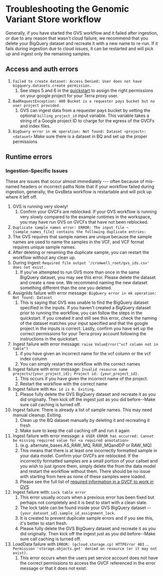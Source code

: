 # Troubleshooting the Genomic Variant Store workflow

Generally, if you have started the GVS workflow and it failed after ingestion, or due to any reason that wasn't cloud failure, we recommend that you delete your BigQuery dataset and recreate it with a new name to re-run. If it fails during ingestion due to cloud issues, it can be restarted and will pick up and ingest only the remaining samples.

## Access and auth errors
1. `Failed to create dataset: Access Denied: User does not have bigquery.datasets.create permission.`
   1. See steps 5 and 6 in the [quickstart](./gvs-quickstart.md) to assign the right permissions on your google project for your Terra proxy user.
1. `BadRequestException: 400 Bucket is a requester pays bucket but no user project provided.`
   1. GVS can ingest data from a requester pays bucket by setting the optional `billing_project_id` input variable. This variable takes a string of a Google project ID to charge for the egress of the GVCFs and index files.
1. `BigQuery error in mk operation: Not found: Dataset <project>:<dataset>`
   Make sure there is a dataset in BQ and set up the proper permissions

## Runtime errors
### Ingestion-Specific Issues
These are issues that occur almost immediately --- often because of mis-named headers or incorrect paths
Note that if your workflow failed during ingestion, generally, the GvsBeta workflow is restartable and will pick up where it left off.

1. GVS is running very slowly!
   1. Confirm your GVCFs are reblocked. If your GVS workflow is running very slowly compared to the example runtimes in the workspace, you may have run GVS on GVCFs that have not been reblocked. 
1.  `Duplicate sample names error: ERROR: The input file ~{sample_names_file} contains the following duplicate entries:`
   1. The GVS requires that sample names are unique because the sample names are used to name the samples in the VCF, and VCF format requires unique sample names.
   1. After deleting or renaming the duplicate sample, you can restart the workflow without any clean up.
1. During Ingest: `Required file output '/cromwell_root/gvs_ids.csv' does not exist.`
   1. If you've attempted to run GVS more than once in the same BigQuery dataset, you may see this error. Please delete the dataset and create a new one. We recommend naming the new dataset something different than the one you deleted.
1. AssignIds failure with error message: `BigQuery error in mk operation: Not found: Dataset`
   1. This is saying that GVS was unable to find the BigQuery dataset specified in the inputs. If you haven't created a BigQuery dataset prior to running the workflow, you can follow the steps in the quickstart. If you created it and still see this error, check the naming of the dataset matches your input specified and that the google project in the inputs is correct. Lastly, confirm you have set up the correct permissions for your Terra proxy account following the instructions in the quickstart.
1. Ingest failure with error message: `raise ValueError("vcf column not in table")`
   1. if you have given an incorrect name for the vcf column or the vcf index column
   1. You can simply restart the workflow with the correct names
1. Ingest failure with error message: `Invalid resource name projects/{your_project_id}; Project id: {your_project_id}.`
   1. This occurs if you have given the incorrect name of the project.
   1. Restart the workflow with the correct name
1. Ingest failure with `Max id is 0. Exiting.`
   1. Please fully delete the GVS BigQuery dataset and recreate it as you did originally. Then kick off the ingest just as you did before--Make sure call caching is turned off.
1. Ingest failure: There is already a list of sample names. This may need manual cleanup. Exiting.
   1. Clean up the BQ dataset manually by deleting it and recreating it fresh
   1. Make sure to keep the call caching off and run it again
1. Ingest failure with error message: `A USER ERROR has occurred: Cannot be missing required value for <a required annotation>`
   1. (e.g. alternate_bases.AS_RAW_MQ, RAW_MQandDP or RAW_MQ)
   1. This means that there is at least one incorrectly formatted sample in your data model. Confirm your GVCFs are reblocked. If the incorrectly formatted samples are a small portion of your callset and you wish to just ignore them, simply delete the from the data model and restart the workflow without them. There should be no issue with starting from here as none of these samples were loaded.
   1. Please see the full list of [required information in a GVCF to work in GVS](./run-your-own-samples.md#gvcf-annotations)
1. Ingest failure with: `Lock table error`
   1. This error usually occurs when a previous error has been fixed but perhaps not completely and it is best to start with a clean slate.
   1. The lock table can be found inside your GVS BigQuery dataset  -- `{your_dataset_id}.sample_id_assignment_lock`. 
   1. It is created to prevent duplicate sample errors and if you see this, it's better to start fresh. 
   1. Please fully delete the GVS BigQuery dataset and recreate it as you did originally. Then kick off the ingest just as you did before--Make sure call caching is turned off.
1. LoadData failure with `ERROR: (gcloud.storage.cp) HTTPError 403` ... `Permission 'storage.objects.get' denied on resource (or it may not exist).`
   1. This error occurs when the users pet service account does not have the correct permissions to access the GVCF referenced in the error message or that it does not exist.





